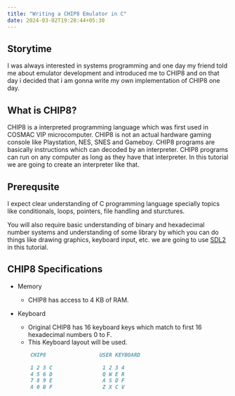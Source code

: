 ```yaml
---
title: "Writing a CHIP8 Emulator in C"
date: 2024-03-02T19:28:44+05:30
---
```


## Storytime
I was always interested in systems programming and one day my friend told me about emulator development and introduced me to CHIP8 and on that day i decided that i am gonna write my own implementation of CHIP8 one day.

## What is CHIP8?
CHIP8 is a interpreted programming language which was first used in COSMAC VIP microcomputer. CHIP8 is not an actual hardware gaming console like Playstation, NES, SNES and Gameboy. CHIP8 programs are basically instructions which can decoded by an interpreter. CHIP8 programs can run on any computer as long as they have that interpreter. In this tutorial we are going to create an interpreter like that.

## Prerequsite
I expect clear understanding of C programming language specially topics like conditionals, loops, pointers, file handling and sturctures.

You will also require basic understanding of binary and hexadecimal number systems and understanding of some library by which you can do things like drawing graphics, keyboard input, etc. we are going to use [SDL2](https://www.libsdl.org/) in this tutorial.

## CHIP8 Specifications

- Memory
    - CHIP8 has access to 4 KB of RAM.

- Keyboard
    - Original CHIP8 has 16 keyboard keys which match to first 16 hexadecimal numbers 0 to F.
    - This Keyboard layout will be used.
    ```markdown
        CHIP8                 USER KEYBOARD

        1 2 3 C                1 2 3 4
        4 5 6 D                Q W E R
        7 8 9 E                A S D F
        A 0 B F                Z X C V
    ```

 
